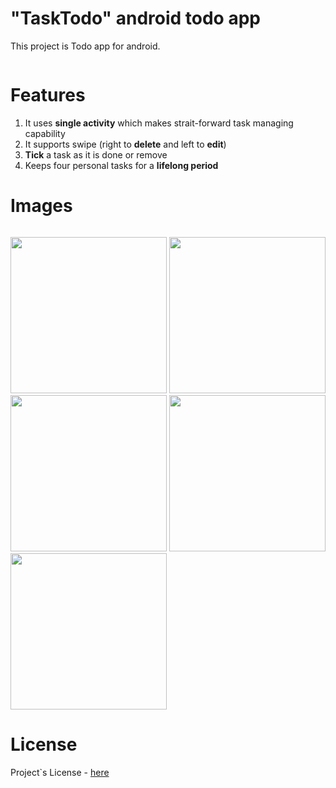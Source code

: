 
# "TaskTodo" android todo app
This project is Todo app for android.

<img alt="" src="https://img.shields.io/badge/license-MIT_license-blue"/>


# Features
1. It uses **single activity** which makes strait-forward task managing capability
2. It supports swipe (right to **delete** and left to **edit**)
3. **Tick** a task as it is done or remove
3. Keeps four personal tasks for a **lifelong period**


# Images

<img alt="" src="https://gitlab.com/Zulfiddinovich/tasktodo/-/raw/master/files/images/Main_photo_PlayMarket.jpg" />

<img alt="" src="https://gitlab.com/Zulfiddinovich/tasktodo/-/raw/master/files/images/1_.jpg" width="250"/>  <img alt="" src="https://gitlab.com/Zulfiddinovich/tasktodo/-/raw/master/files/images/2_.jpg" width="250"/>  <img alt="" src="https://gitlab.com/Zulfiddinovich/tasktodo/-/raw/master/files/images/3_.jpg" width="250"/>
<img alt="" src="https://gitlab.com/Zulfiddinovich/tasktodo/-/raw/master/files/images/4_.jpg" width="250"/>  <img alt="" src="https://gitlab.com/Zulfiddinovich/tasktodo/-/raw/master/files/images/5_.jpg" width="250"/>


# License
Project`s License - [here](https://gitlab.com/Zulfiddinovich/tasktodo/-/raw/master/LICENSE.txt)